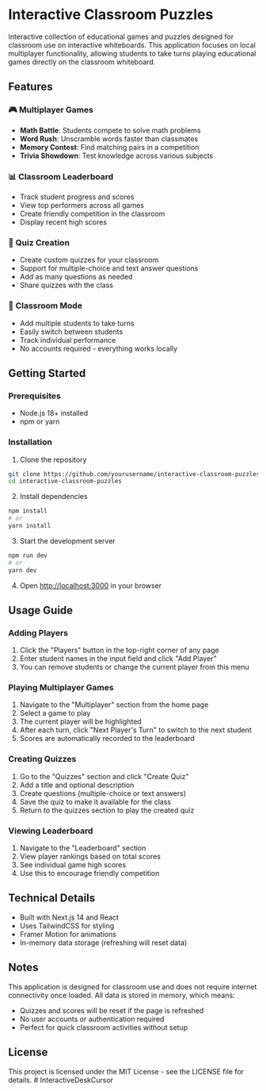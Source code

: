 # Interactive Classroom Puzzles

Interactive collection of educational games and puzzles designed for classroom use on interactive whiteboards. This application focuses on local multiplayer functionality, allowing students to take turns playing educational games directly on the classroom whiteboard.

## Features

### 🎮 Multiplayer Games

- **Math Battle**: Students compete to solve math problems
- **Word Rush**: Unscramble words faster than classmates
- **Memory Contest**: Find matching pairs in a competition
- **Trivia Showdown**: Test knowledge across various subjects

### 📊 Classroom Leaderboard

- Track student progress and scores
- View top performers across all games
- Create friendly competition in the classroom
- Display recent high scores

### 📝 Quiz Creation

- Create custom quizzes for your classroom
- Support for multiple-choice and text answer questions
- Add as many questions as needed
- Share quizzes with the class

### 👥 Classroom Mode

- Add multiple students to take turns
- Easily switch between students
- Track individual performance
- No accounts required - everything works locally

## Getting Started

### Prerequisites

- Node.js 18+ installed
- npm or yarn

### Installation

1. Clone the repository
```bash
git clone https://github.com/yourusername/interactive-classroom-puzzles.git
cd interactive-classroom-puzzles
```

2. Install dependencies
```bash
npm install
# or
yarn install
```

3. Start the development server
```bash
npm run dev
# or
yarn dev
```

4. Open [http://localhost:3000](http://localhost:3000) in your browser

## Usage Guide

### Adding Players

1. Click the "Players" button in the top-right corner of any page
2. Enter student names in the input field and click "Add Player"
3. You can remove students or change the current player from this menu

### Playing Multiplayer Games

1. Navigate to the "Multiplayer" section from the home page
2. Select a game to play
3. The current player will be highlighted
4. After each turn, click "Next Player's Turn" to switch to the next student
5. Scores are automatically recorded to the leaderboard

### Creating Quizzes

1. Go to the "Quizzes" section and click "Create Quiz"
2. Add a title and optional description
3. Create questions (multiple-choice or text answers)
4. Save the quiz to make it available for the class
5. Return to the quizzes section to play the created quiz

### Viewing Leaderboard

1. Navigate to the "Leaderboard" section
2. View player rankings based on total scores
3. See individual game high scores
4. Use this to encourage friendly competition

## Technical Details

- Built with Next.js 14 and React
- Uses TailwindCSS for styling
- Framer Motion for animations
- In-memory data storage (refreshing will reset data)

## Notes

This application is designed for classroom use and does not require internet connectivity once loaded. All data is stored in memory, which means:

- Quizzes and scores will be reset if the page is refreshed
- No user accounts or authentication required
- Perfect for quick classroom activities without setup

## License

This project is licensed under the MIT License - see the LICENSE file for details.
#   I n t e r a c t i v e D e s k C u r s o r  
 